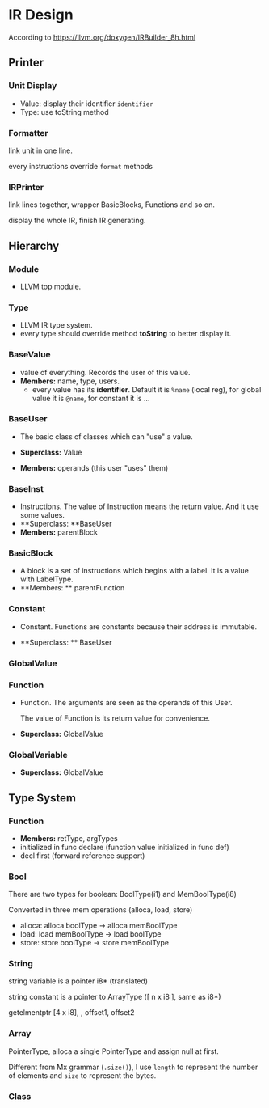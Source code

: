 # IR Design



According to https://llvm.org/doxygen/IRBuilder_8h.html



## Printer

### Unit Display

- Value: display their identifier `identifier`
- Type: use toString method

### Formatter

link unit in one line.

every instructions override `format` methods

### IRPrinter

link lines together, wrapper BasicBlocks, Functions and so on.

display the whole IR, finish IR generating.



## Hierarchy

### Module

- LLVM top module.

### Type

- LLVM IR type system.
- every type should override method **toString** to better display it.

### BaseValue

- value of everything. Records the user of this value.
- **Members:** name, type, users.
  - every value has its **identifier**. Default it is `%name` (local reg), for global value it is `@name`, for constant it is ...

### BaseUser

- The basic class of classes which can "use" a value.

- **Superclass:** Value 
- **Members:** operands (this user "uses" them)

### BaseInst

- Instructions. The value of Instruction means the return value. And it use some values.
- **Superclass: **BaseUser
- **Members:** parentBlock

### BasicBlock

- A block is a set of instructions which begins with a label. It is a value with LabelType.
- **Members: ** parentFunction

### Constant

- Constant. Functions are constants because their address is immutable.

- **Superclass: ** BaseUser

### GlobalValue

### Function

- Function. The arguments are seen as the operands of this User.

  The value of Function is its return value for convenience.

- **Superclass:** GlobalValue

### GlobalVariable

- **Superclass:** GlobalValue



## Type System

### Function

- **Members:** retType, argTypes
- initialized in func declare (function value initialized in func def)
- decl first (forward reference support)

### Bool

There are two types for boolean: BoolType(i1) and MemBoolType(i8)

Converted in three mem operations (alloca, load, store)

- alloca: alloca boolType -> alloca memBoolType
- load: load memBoolType -> load boolType
- store: store boolType -> store memBoolType

### String

string variable is a pointer i8* (translated)

string constant is a pointer to ArrayType ([ n x i8 ], same as i8*)

getelmentptr [4 x i8], <string constant typedIdentifier>, offset1, offset2 

### Array

PointerType, alloca a single PointerType and assign null at first.

Different from Mx grammar (`.size()`), I use `length` to represent the number of elements and `size` to represent the bytes.



### Class




